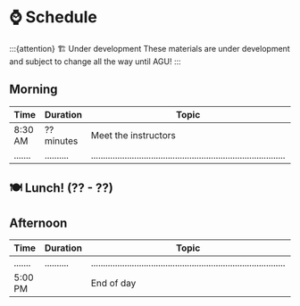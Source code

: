 # ⌚ Schedule

:::{attention} 🏗️  Under development
These materials are under development and subject to change all the way until
AGU!
:::


## Morning

| Time      | Duration    | Topic                                                                             | Presenter(s)      |
|-----------|-------------|-----------------------------------------------------------------------------------|-------------------|
| 8:30 AM   | ?? minutes  | Meet the instructors                                                              | All               |
| .......   | ..........  | ................................................................................. | ................. |


## 🍽️ Lunch! (?? - ??)


## Afternoon

| Time      | Duration    | Topic                                                                             | Presenter(s)      |
|-----------|-------------|-----------------------------------------------------------------------------------|-------------------|
| .......   | ..........  | ................................................................................. | ................. |
| 5:00 PM   |             | End of day                                                                        |                   |

